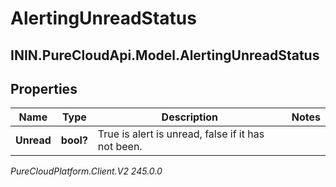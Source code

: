 # AlertingUnreadStatus

## ININ.PureCloudApi.Model.AlertingUnreadStatus

## Properties

|Name | Type | Description | Notes|
|------------ | ------------- | ------------- | -------------|
| **Unread** | **bool?** | True is alert is unread, false if it has not been. | |



_PureCloudPlatform.Client.V2 245.0.0_
